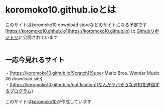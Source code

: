 # koromoko10.github.ioとは
このサイトはkoromoko10 download storeなどのサイトになる予定です<br>
[https://koromoko10.github.io](https://koromoko10.github.io) は [Githubリポジトリ](https://github.com/koromoko10/koromoko10.github.io)に公開されています<br><br>

## 一応今見れるサイト
・[https://koromoko10.github.io/Scratch](Super Mario Bros. Wonder Music #6 download site) <br>
・[https://koromoko10.github.io/notification](なんかヤバそうな通知を送信するプログラム) <br>

このサイトは[koromoko10](https://lit.link/koromoko10)が作成しています
